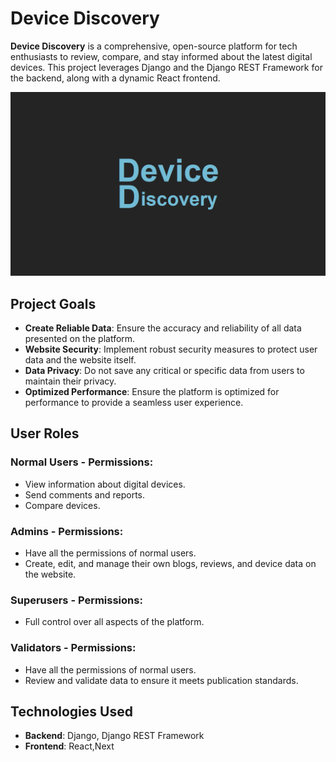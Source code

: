 # Device Discovery 
**Device Discovery** is a comprehensive, open-source platform for tech enthusiasts to review, compare, and stay informed about the latest digital devices. This project leverages Django and the Django REST Framework for the backend, along with a dynamic React frontend.

![Device discovery](/docs/img/logo/logo.png)

## Project Goals 
- **Create Reliable Data**: Ensure the accuracy and reliability of all data presented on the platform.
- **Website Security**: Implement robust security measures to protect user data and the website itself.
- **Data Privacy**: Do not save any critical or specific data from users to maintain their privacy.
- **Optimized Performance**: Ensure the platform is optimized for performance to provide a seamless user experience.

## User Roles 
### Normal Users - **Permissions**: 
- View information about digital devices.
- Send comments and reports.
- Compare devices. 
### Admins - **Permissions**: 
- Have all the permissions of normal users.
- Create, edit, and manage their own blogs, reviews, and device data on the website.
### Superusers - **Permissions**: 
- Full control over all aspects of the platform. 
### Validators - **Permissions**: 
- Have all the permissions of normal users.
- Review and validate data to ensure it meets publication standards.
## Technologies Used 
- **Backend**: Django, Django REST Framework
- **Frontend**: React,Next 
